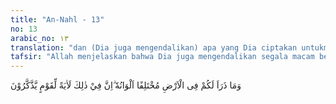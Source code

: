 ```yaml
---
title: "An-Nahl - 13"
no: 13
arabic_no: ١٣
translation: "dan (Dia juga mengendalikan) apa yang Dia ciptakan untukmu di bumi ini dengan berbagai jenis dan macam warnanya. Sungguh, pada yang demikian itu benar-benar terdapat tanda (kebesaran Allah) bagi kaum yang mengambil pelajaran."
tafsir: "Allah menjelaskan bahwa Dia juga mengendalikan segala macam benda yang diciptakan-Nya, baik benda-benda itu hanya terdapat di permukaan bumi seperti aneka ragam binatang ternak dan tumbuh-tumbuhan, maupun benda-benda yang terdapat dalam perut bumi, seperti mineral dan barang tambang. Semua itu diciptakan Allah beraneka ragam dalam jenis, bentuk, dan manfaatnya.\n\nDi akhir ayat dijelaskan bahwa sesungguhnya pada nikmat-nikmat yang telah diciptakan Allah yang beraneka ragam bentuk itu terdapat tanda-tanda kekuasaan Allah bagi orang-orang yang mengambil pelajaran. Yaitu bagi mereka yang memahami betapa besarnya nikmat Allah yang telah diberikan kepada mereka dan mensyukuri dengan memanfaatkannya sebagaimana mestinya dan sesuai dengan keperluan mereka menurut keridaan Allah."
---
```


وَمَا ذَرَاَ لَكُمْ فِى الْاَرْضِ مُخْتَلِفًا اَلْوَانُهٗ ۗاِنَّ فِيْ ذٰلِكَ لَاٰيَةً لِّقَوْمٍ يَّذَّكَّرُوْنَ 
